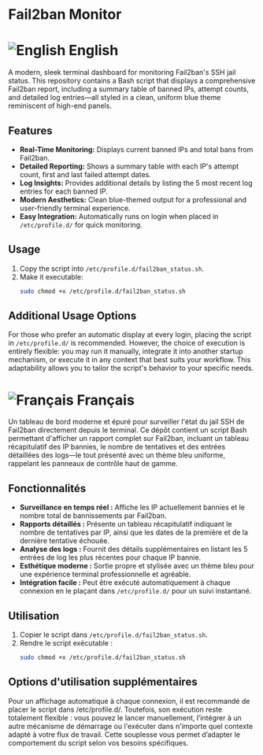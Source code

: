 # Fail2ban Monitor

# ![English](https://flagcdn.com/40x30/gb.png) English



A modern, sleek terminal dashboard for monitoring Fail2ban's SSH jail status. This repository contains a Bash script that displays a comprehensive Fail2ban report, including a summary table of banned IPs, attempt counts, and detailed log entries—all styled in a clean, uniform blue theme reminiscent of high-end panels.

## Features

- **Real-Time Monitoring:** Displays current banned IPs and total bans from Fail2ban.
- **Detailed Reporting:** Shows a summary table with each IP's attempt count, first and last failed attempt dates.
- **Log Insights:** Provides additional details by listing the 5 most recent log entries for each banned IP.
- **Modern Aesthetics:** Clean blue-themed output for a professional and user-friendly terminal experience.
- **Easy Integration:** Automatically runs on login when placed in `/etc/profile.d/` for quick monitoring.

## Usage

1. Copy the script into `/etc/profile.d/fail2ban_status.sh`.
2. Make it executable:
   ```bash
   sudo chmod +x /etc/profile.d/fail2ban_status.sh

## Additional Usage Options

For those who prefer an automatic display at every login, placing the script in `/etc/profile.d/` is recommended. However, the choice of execution is entirely flexible: you may run it manually, integrate it into another startup mechanism, or execute it in any context that best suits your workflow. This adaptability allows you to tailor the script's behavior to your specific needs.


# ![Français](https://flagcdn.com/32x24/fr.png) Français

Un tableau de bord moderne et épuré pour surveiller l'état du jail SSH de Fail2ban directement depuis le terminal. Ce dépôt contient un script Bash permettant d'afficher un rapport complet sur Fail2ban, incluant un tableau récapitulatif des IP bannies, le nombre de tentatives et des entrées détaillées des logs—le tout présenté avec un thème bleu uniforme, rappelant les panneaux de contrôle haut de gamme.

## Fonctionnalités

- **Surveillance en temps réel :** Affiche les IP actuellement bannies et le nombre total de bannissements par Fail2ban.
- **Rapports détaillés :** Présente un tableau récapitulatif indiquant le nombre de tentatives par IP, ainsi que les dates de la première et de la dernière tentative échouée.
- **Analyse des logs :** Fournit des détails supplémentaires en listant les 5 entrées de log les plus récentes pour chaque IP bannie.
- **Esthétique moderne :** Sortie propre et stylisée avec un thème bleu pour une expérience terminal professionnelle et agréable.
- **Intégration facile :** Peut être exécuté automatiquement à chaque connexion en le plaçant dans `/etc/profile.d/` pour un suivi instantané.

## Utilisation

1. Copier le script dans `/etc/profile.d/fail2ban_status.sh`.
2. Rendre le script exécutable :
   ```bash
   sudo chmod +x /etc/profile.d/fail2ban_status.sh

## Options d'utilisation supplémentaires

Pour un affichage automatique à chaque connexion, il est recommandé de placer le script dans /etc/profile.d/. Toutefois, son exécution reste totalement flexible : vous pouvez le lancer manuellement, l’intégrer à un autre mécanisme de démarrage ou l'exécuter dans n'importe quel contexte adapté à votre flux de travail. Cette souplesse vous permet d’adapter le comportement du script selon vos besoins spécifiques.
